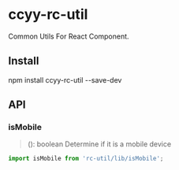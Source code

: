 # ccyy-rc-util

Common Utils For React Component.

## Install

npm install ccyy-rc-util --save-dev

## API

### isMobile

> (): boolean
Determine if it is a mobile device

```jsx
import isMobile from 'rc-util/lib/isMobile';
```
